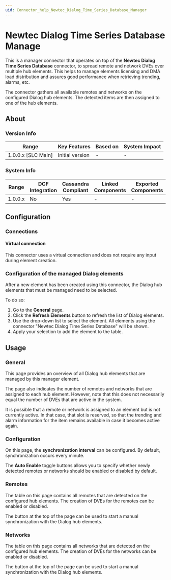 ```yaml
---
uid: Connector_help_Newtec_Dialog_Time_Series_Database_Manager
---
```


# Newtec Dialog Time Series Database Manage

This is a manager connector that operates on top of the **Newtec Dialog Time Series Database** connector, to spread remote and network DVEs over multiple hub elements. This helps to manage elements licensing and DMA load distribution and assures good performance when retrieving trending, alarms, etc.

The connector gathers all available remotes and networks on the configured Dialog hub elements. The detected items are then assigned to one of the hub elements.

## About

### Version Info

| Range                | Key Features     | Based on     | System Impact     |
|----------------------|------------------|--------------|-------------------|
| 1.0.0.x [SLC Main]   | Initial version  | -            | -                 |

### System Info

| Range     | DCF Integration     | Cassandra Compliant     | Linked Components     | Exported Components     |
|-----------|---------------------|-------------------------|-----------------------|-------------------------|
| 1.0.0.x   | No                  | Yes                     | -                     | -                       |

## Configuration

### Connections

#### Virtual connection

This connector uses a virtual connection and does not require any input during element creation.

### Configuration of the managed Dialog elements

After a new element has been created using this connector, the Dialog hub elements that must be managed need to be selected.

To do so:

1. Go to the **General** page.
1. Click the **Refresh Elements** button to refresh the list of Dialog elements.
1. Use the drop-down list to select the element. All elements using the connector "Newtec Dialog Time Series Database" will be shown.
1. Apply your selection to add the element to the table.

## Usage

### General

This page provides an overview of all Dialog hub elements that are managed by this manager element.

The page also indicates the number of remotes and networks that are assigned to each hub element. However, note that this does not necessarily equal the number of DVEs that are active in the system.

It is possible that a remote or network is assigned to an element but is not currently active. In that case, that slot is reserved, so that the trending and alarm information for the item remains available in case it becomes active again.

### Configuration

On this page, the **synchronization interval** can be configured. By default, synchronization occurs every minute.

The **Auto Enable** toggle buttons allows you to specify whether newly detected remotes or networks should be enabled or disabled by default.

### Remotes

The table on this page contains all remotes that are detected on the configured hub elements. The creation of DVEs for the remotes can be enabled or disabled.

The button at the top of the page can be used to start a manual synchronization with the Dialog hub elements.

### Networks

The table on this page contains all networks that are detected on the configured hub elements. The creation of DVEs for the networks can be enabled or disabled.

The button at the top of the page can be used to start a manual synchronization with the Dialog hub elements.
